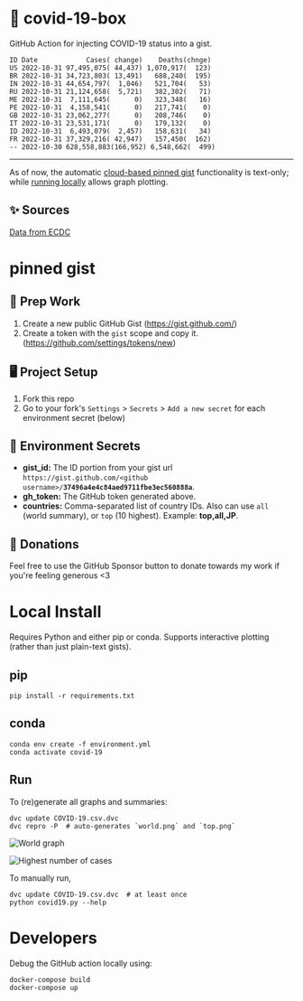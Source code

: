 # 🏥 covid-19-box

GitHub Action for injecting COVID-19 status into a gist.

```
ID Date            Cases( change)    Deaths(chnge)
US 2022-10-31 97,495,075( 44,437) 1,070,917(  123)
BR 2022-10-31 34,723,803( 13,491)   688,240(  195)
IN 2022-10-31 44,654,797(  1,046)   521,704(   53)
RU 2022-10-31 21,124,658(  5,721)   382,302(   71)
ME 2022-10-31  7,111,645(      0)   323,348(   16)
PE 2022-10-31  4,158,541(      0)   217,741(    0)
GB 2022-10-31 23,062,277(      0)   208,746(    0)
IT 2022-10-31 23,531,171(      0)   179,132(    0)
ID 2022-10-31  6,493,079(  2,457)   158,631(   34)
FR 2022-10-31 37,329,216( 42,947)   157,450(  162)
-- 2022-10-30 628,558,883(166,952) 6,548,662(  499)
```

---

As of now, the automatic [cloud-based pinned gist](#pinned-gist) functionality is text-only;
while [running locally](#local-install) allows graph plotting.

## ✨ Sources

[Data from ECDC](https://www.ecdc.europa.eu/en/publications-data/download-todays-data-geographic-distribution-covid-19-cases-worldwide)

# pinned gist

## 🎒 Prep Work
1. Create a new public GitHub Gist (https://gist.github.com/)
1. Create a token with the `gist` scope and copy it. (https://github.com/settings/tokens/new)

## 🖥 Project Setup
1. Fork this repo
1. Go to your fork's `Settings` > `Secrets` > `Add a new secret` for each environment secret (below)

## 🤫 Environment Secrets
- **gist_id:** The ID portion from your gist url `https://gist.github.com/<github username>/`**`37496a4e4c84aed9711fbe3ec560888a`**.
- **gh_token:** The GitHub token generated above.
- **countries:** Comma-separated list of country IDs. Also can use `all` (world summary), or `top` (10 highest). Example: **top,all,JP**.

## 💸 Donations

Feel free to use the GitHub Sponsor button to donate towards my work if you're feeling generous <3

# Local Install

Requires Python and either pip or conda. Supports interactive plotting (rather than just plain-text gists).

## pip

```
pip install -r requirements.txt
```

## conda

```
conda env create -f environment.yml
conda activate covid-19
```

## Run

To (re)generate all graphs and summaries:

```
dvc update COVID-19.csv.dvc
dvc repro -P  # auto-generates `world.png` and `top.png`
```

![World graph](world.png)

![Highest number of cases](top.png)

To manually run,

```
dvc update COVID-19.csv.dvc  # at least once
python covid19.py --help
```

# Developers

Debug the GitHub action locally using:

```
docker-compose build
docker-compose up
```
